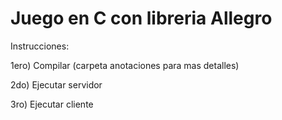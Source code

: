 # Juego en C con libreria Allegro

Instrucciones:

1ero)   Compilar    (carpeta anotaciones para mas detalles)

2do)    Ejecutar servidor

3ro)    Ejecutar cliente
